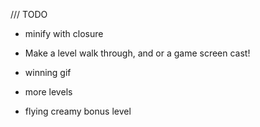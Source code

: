

/// TODO

- minify with closure

- Make a level walk through, and or a game screen cast!

- winning gif

- more levels

- flying creamy bonus level
